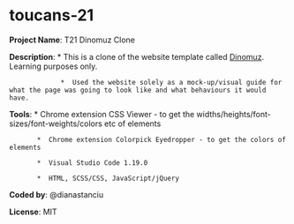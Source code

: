 # toucans-21

**Project Name**: T21 Dinomuz Clone

**Description**: *  This is a clone of the website template called [Dinomuz](https://colorlib.com/demo?theme=dinomuz). Learning purposes only. 

                 *  Used the website solely as a mock-up/visual guide for what the page was going to look like and what behaviours it would have.

**Tools**: *  Chrome extension CSS Viewer - to get the widths/heights/font-sizes/font-weights/colors etc of elements

           *  Chrome extension Colorpick Eyedropper - to get the colors of elements

           *  Visual Studio Code 1.19.0

           *  HTML, SCSS/CSS, JavaScript/jQuery

**Coded by**: @dianastanciu

**License**: MIT
